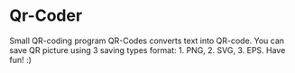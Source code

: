 # Qr-Coder
Small QR-coding program
QR-Codes converts text into QR-code. You can save QR picture using 3 saving types format: 1. PNG, 2. SVG, 3. EPS.
Have fun! :)

